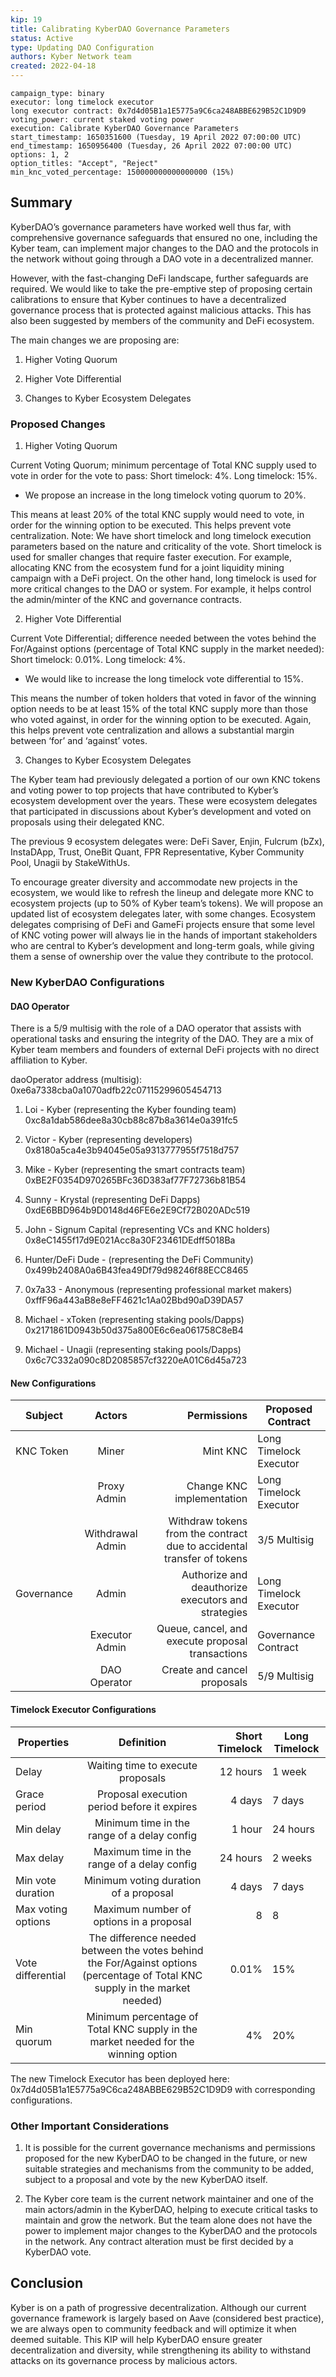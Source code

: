 ```yaml
---
kip: 19
title: Calibrating KyberDAO Governance Parameters
status: Active
type: Updating DAO Configuration
authors: Kyber Network team
created: 2022-04-18
---
```


```
campaign_type: binary
executor: long timelock executor
long executor contract: 0x7d4d05B1a1E5775a9C6ca248ABBE629B52C1D9D9
voting_power: current staked voting power
execution: Calibrate KyberDAO Governance Parameters
start_timestamp: 1650351600 (Tuesday, 19 April 2022 07:00:00 UTC)
end_timestamp: 1650956400 (Tuesday, 26 April 2022 07:00:00 UTC)
options: 1, 2
option_titles: "Accept", "Reject"
min_knc_voted_percentage: 150000000000000000 (15%)

```

## Summary

KyberDAO’s governance parameters have worked well thus far, with comprehensive governance safeguards that ensured no one, including the Kyber team, can implement major changes to the DAO and the protocols in the network without going through a DAO vote in a decentralized manner.

However, with the fast-changing DeFi landscape, further safeguards are required. We would like to take the pre-emptive step of proposing certain calibrations to ensure that Kyber continues to have a decentralized governance process that is protected against malicious attacks. This has also been suggested by members of the community and DeFi ecosystem.

The main changes we are proposing are:

1. Higher Voting Quorum

2. Higher Vote Differential

3. Changes to Kyber Ecosystem Delegates

### Proposed Changes

1. Higher Voting Quorum

Current Voting Quorum; minimum percentage of Total KNC supply used to vote in order for the vote to pass: Short timelock: 4%. Long timelock: 15%.

- We propose an increase in the long timelock voting quorum to 20%.

This means at least 20% of the total KNC supply would need to vote, in order for the winning option to be executed. This helps prevent vote centralization.
Note: We have short timelock and long timelock execution parameters based on the nature and criticality of the vote. Short timelock is used for smaller changes that require faster execution. For example, allocating KNC from the ecosystem fund for a joint liquidity mining campaign with a DeFi project. On the other hand, long timelock is used for more critical changes to the DAO or system. For example, it helps control the admin/minter of the KNC and governance contracts.

2. Higher Vote Differential

Current Vote Differential; difference needed between the votes behind the For/Against options (percentage of Total KNC supply in the market needed): Short timelock: 0.01%. Long timelock: 4%.

- We would like to increase the long timelock vote differential to 15%.

This means the number of token holders that voted in favor of the winning option needs to be at least 15% of the total KNC supply more than those who voted against, in order for the winning option to be executed. Again, this helps prevent vote centralization and allows a substantial margin between ‘for’ and ‘against’ votes.

3. Changes to Kyber Ecosystem Delegates

The Kyber team had previously delegated a portion of our own KNC tokens and voting power to top projects that have contributed to Kyber’s ecosystem development over the years. These were ecosystem delegates that participated in discussions about Kyber’s development and voted on proposals using their delegated KNC.

The previous 9 ecosystem delegates were:
DeFi Saver, Enjin, Fulcrum (bZx), InstaDApp, Trust, OneBit Quant, FPR Representative, Kyber Community Pool, Unagii by StakeWithUs.

To encourage greater diversity and accommodate new projects in the ecosystem, we would like to refresh the lineup and delegate more KNC to ecosystem projects (up to 50% of Kyber team’s tokens). We will propose an updated list of ecosystem delegates later, with some changes.
Ecosystem delegates comprising of DeFi and GameFi projects ensure that some level of KNC voting power will always lie in the hands of important stakeholders who are central to Kyber’s development and long-term goals, while giving them a sense of ownership over the value they contribute to the protocol.

### New KyberDAO Configurations

#### DAO Operator

There is a 5/9 multisig with the role of a DAO operator that assists with operational tasks and ensuring the integrity of the DAO. They are a mix of Kyber team members and founders of external DeFi projects with no direct affiliation to Kyber.

daoOperator address (multisig): 0xe6a7338cba0a1070adfb22c07115299605454713

1. Loi - Kyber (representing the Kyber founding team) 0xc8a1dab586dee8a30cb88c87b8a3614e0a391fc5

2. Victor - Kyber (representing developers)  
   0x8180a5ca4e3b94045e05a9313777955f7518d757

3. Mike - Kyber (representing the smart contracts team) 0xBE2F0354D970265BFc36D383af77F72736b81B54

4. Sunny - Krystal (representing DeFi Dapps) 0xdE6BBD964b9D0148d46FE6e2E9Cf72B020ADc519

5. John - Signum Capital (representing VCs and KNC holders) 0x8eC1455f17d9E021Acc8a30F23461DEdff5018Ba

6. Hunter/DeFi Dude - (representing the DeFi Community) 0x499b2408A0a6B43fea49Df79d98246f88ECC8465

7. 0x7a33 - Anonymous (representing professional market makers) 0xffF96a443aB8e8eFF4621c1Aa02Bbd90aD39DA57

8. Michael - xToken (representing staking pools/Dapps) 0x2171861D0943b50d375a800E6c6ea061758C8eB4

9. Michael - Unagii (representing staking pools/Dapps) 0x6c7C332a090c8D2085857cf3220eA01C6d45a723

#### New Configurations

| Subject    |      Actors      |                                                            Permissions | Proposed Contract      |
| ---------- | :--------------: | ---------------------------------------------------------------------: | ---------------------- |
| KNC Token  |      Miner       |                                                               Mint KNC | Long Timelock Executor |
|            |   Proxy Admin    |                                              Change KNC implementation | Long Timelock Executor |
|            | Withdrawal Admin | Withdraw tokens from the contract due to accidental transfer of tokens | 3/5 Multisig           |
| Governance |      Admin       |                     Authorize and deauthorize executors and strategies | Long Timelock Executor |
|            |  Executor Admin  |                       Queue, cancel, and execute proposal transactions | Governance Contract    |
|            |   DAO Operator   |                                            Create and cancel proposals | 5/9 Multisig           |

#### Timelock Executor Configurations

| Properties         |                                                          Definition                                                          | Short Timelock | Long Timelock |
| ------------------ | :--------------------------------------------------------------------------------------------------------------------------: | -------------: | ------------- |
| Delay              |                                              Waiting time to execute proposals                                               |       12 hours | 1 week        |
| Grace period       |                                         Proposal execution period before it expires                                          |         4 days | 7 days        |
| Min delay          |                                         Minimum time in the range of a delay config                                          |         1 hour | 24 hours      |
| Max delay          |                                         Maximum time in the range of a delay config                                          |       24 hours | 2 weeks       |
| Min vote duration  |                                            Minimum voting duration of a proposal                                             |         4 days | 7 days        |
| Max voting options |                                           Maximum number of options in a proposal                                            |              8 | 8             |
| Vote differential  | The difference needed between the votes behind the For/Against options (percentage of Total KNC supply in the market needed) |          0.01% | 15%           |
| Min quorum         |                      Minimum percentage of Total KNC supply in the market needed for the winning option                      |             4% | 20%           |

The new Timelock Executor has been deployed here: 0x7d4d05B1a1E5775a9C6ca248ABBE629B52C1D9D9 with corresponding configurations.

### Other Important Considerations

1. It is possible for the current governance mechanisms and permissions proposed for the new KyberDAO to be changed in the future, or new suitable strategies and mechanisms from the community to be added, subject to a proposal and vote by the new KyberDAO itself.

2. The Kyber core team is the current network maintainer and one of the main actors/admin in the KyberDAO, helping to execute critical tasks to maintain and grow the network. But the team alone does not have the power to implement major changes to the KyberDAO and the protocols in the network. Any contract alteration must be first decided by a KyberDAO vote.

## Conclusion

Kyber is on a path of progressive decentralization. Although our current governance framework is largely based on Aave (considered best practice), we are always open to community feedback and will optimize it when deemed suitable. This KIP will help KyberDAO ensure greater decentralization and diversity, while strengthening its ability to withstand attacks on its governance process by malicious actors.
